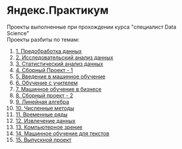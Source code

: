 # Яндекс.Практикум
Проекты выполненные при прохождении курса "специалист Data Science" <br>
Проекты разбиты по темам:
<ol>
<li><a href="https://github.com/KabirovIrik/YaPraktikum/tree/master/1_data_preprocessing">1. Предобработка данных</a></li>
<li><a href="https://github.com/KabirovIrik/YaPraktikum/tree/master/2_exploratory_data_analysis">2. Исследовательский анализ данных</a></li>
<li><a href="https://github.com/KabirovIrik/YaPraktikum/tree/master/3_statistical_data_analysis">3. Статистический анализ данных</a></li>
<li><a href="https://github.com/KabirovIrik/YaPraktikum/tree/master/4_collecting_project_1">4. Сборный Проект - 1</a></li>
<li><a href="https://github.com/KabirovIrik/YaPraktikum/tree/master/5_machine_learning">5. Введение в машинное обучение</a></li>
<li><a href="https://github.com/KabirovIrik/YaPraktikum/tree/master/6_supervised_machine_learning">6. Обучение с учителем</a></li>
<li><a href="https://github.com/KabirovIrik/YaPraktikum/tree/master/7_machine_learning_in_business">7. Машинное обучение в бизнесе</a></li>
<li><a href="https://github.com/KabirovIrik/YaPraktikum/tree/master/8_collecting_project_2">8. Сборный проект - 2</a></li>
<li><a href="https://github.com/KabirovIrik/YaPraktikum/tree/master/9_linear_algebra">9. Линейная алгебра</a></li>
<li><a href="https://github.com/KabirovIrik/YaPraktikum/tree/master/10_numerical_methods">10. Численные методы</a></li>
<li><a href="https://github.com/KabirovIrik/YaPraktikum/tree/master/11_time_series">11. Временные ряды</a></li>
<li><a href="https://github.com/KabirovIrik/YaPraktikum/tree/master/12_data_extraction">12. Извлечение данных</a></li>
<li><a href="https://github.com/KabirovIrik/YaPraktikum/tree/master/13_computer_vision">13. Компьютерное зрение</a></li>
<li><a href="https://github.com/KabirovIrik/YaPraktikum/tree/master/14_machine_learning_text">14. Машинное обучение для текстов</a></li>
<li><a href="https://github.com/KabirovIrik/YaPraktikum/tree/master/15_final">15. Выпускной проект</a></li>
</ol>





